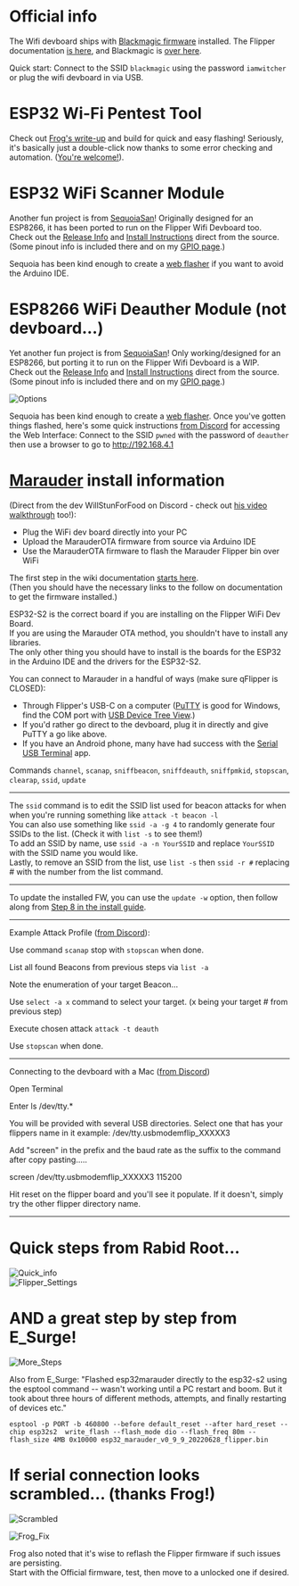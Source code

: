 # Official info

The Wifi devboard ships with [Blackmagic firmware](https://github.com/flipperdevices/blackmagic-esp32-s2) installed. The Flipper documentation [is here](https://docs.flipperzero.one/development/hardware/wifi-debugger-module), and Blackmagic is [over here](https://black-magic.org/).

Quick start: Connect to the SSID `blackmagic` using the password `iamwitcher` or plug the wifi devboard in via USB.

# ESP32 Wi-Fi Pentest Tool

Check out [Frog's write-up](https://github.com/FroggMaster/ESP32-Wi-Fi-Penetration-Tool) and build for quick and easy flashing! Seriously, it's basically just a double-click now thanks to some error checking and automation. ([You're welcome!](https://github.com/FroggMaster/ESP32-Wi-Fi-Penetration-Tool/compare/v1.0...v1.1)).

# ESP32 WiFi Scanner Module

Another fun project is from [SequoiaSan](https://github.com/SequoiaSan)! Originally designed for an ESP8266, it has been ported to run on the Flipper Wifi Devboard too.<br>
Check out the [Release Info](https://github.com/SequoiaSan/FlipperZero-WiFi-Scanner_Module) and [Install Instructions](https://github.com/SequoiaSan/Guide-How-To-Upload-bin-to-ESP8266-ESP32) direct from the source. (Some pinout info is included there and on my [GPIO page](https://github.com/UberGuidoZ/Flipper/tree/main/GPIO).)

Sequoia has been kind enough to create a [web flasher](https://sequoiasan.github.io/FlipperZero-WiFi-Scanner_Module/) if you want to avoid the Arduino IDE.

# ESP8266 WiFi Deauther Module (not devboard...)

Yet another fun project is from [SequoiaSan](https://github.com/SequoiaSan)! Only working/designed for an ESP8266, but porting it to run on the Flipper Wifi Devboard is a WIP.<br>
Check out the [Release Info](https://github.com/SequoiaSan/FlipperZero-Wifi-ESP8266-Deauther-Module) and [Install Instructions](https://github.com/SequoiaSan/FlipperZero-Wifi-ESP8266-Deauther-Module#how-to) direct from the source. (Some pinout info is included there and on my [GPIO page](https://github.com/UberGuidoZ/Flipper/tree/main/GPIO).)

![Options](https://user-images.githubusercontent.com/57457139/182688601-49385919-857b-4d73-b9d7-d06cbe4a4d1f.png)

Sequoia has been kind enough to create a [web flasher](https://sequoiasan.github.io/FlipperZero-Wifi-ESP8266-Deauther-Module/). Once you've gotten things flashed, here's some quick instructions [from Discord](https://discord.com/channels/937479784148115456/978425715525582918/1004397635098120274) for accessing the Web Interface: Connect to the SSID `pwned` with the password of `deauther` then use a browser to go to http://192.168.4.1

# [Marauder](https://github.com/justcallmekoko/ESP32Marauder) install information<br>
(Direct from the dev WillStunForFood on Discord - check out [his video walkthrough](https://www.youtube.com/watch?v=_YLTpNo5xa0) too!):

- Plug the WiFi dev board directly into your PC
- Upload the MarauderOTA firmware from source via Arduino IDE
- Use the MarauderOTA firmware to flash the Marauder Flipper bin over WiFi

The first step in the wiki documentation [starts here](https://github.com/justcallmekoko/ESP32Marauder/wiki/flipper-zerowhile).<br>
(Then you should have the necessary links to the follow on documentation to get the firmware installed.)

ESP32-S2 is the correct board if you are installing on the Flipper WiFi Dev Board. <br>
If you are using the Marauder OTA method, you shouldn't have to install any libraries. <br>
The only other thing you should have to install is the boards for the ESP32 in the Arduino IDE and the drivers for the ESP32-S2.

You can connect to Marauder in a handful of ways (make sure qFlipper is CLOSED):<br>
- Through Flipper's USB-C on a computer ([PuTTY](https://www.chiark.greenend.org.uk/~sgtatham/putty/latest.html) is good for Windows, find the COM port with [USB Device Tree View](https://www.uwe-sieber.de/usbtreeview_e.html).)<br>
- If you'd rather go direct to the devboard, plug it in directly and give PuTTY a go like above.<br>
- If you have an Android phone, many have had success with the [Serial USB Terminal](https://play.google.com/store/apps/details?id=de.kai_morich.serial_usb_terminal) app.

Commands `channel`, `scanap`, `sniffbeacon`, `sniffdeauth`, `sniffpmkid`, `stopscan`, `clearap`, `ssid`, `update`

------------------------------------------------------------------------------

The `ssid` command is to edit the SSID list used for beacon attacks for when when you're running something like `attack -t beacon -l`<br>
You can also use something like `ssid -a -g 4` to randomly generate four SSIDs to the list. (Check it with `list -s` to see them!)<br>
To add an SSID by name, use `ssid -a -n YourSSID` and replace `YourSSID` with the SSID name you would like.<br>
Lastly, to remove an SSID from the list, use `list -s` then `ssid -r #` replacing # with the number from the list command.

------------------------------------------------------------------------------

To update the installed FW, you can use the `update -w` option, then follow along from [Step 8 in the install guide](https://github.com/justcallmekoko/ESP32Marauder/wiki/installing-firmware-via-ota).

------------------------------------------------------------------------------

Example Attack Profile ([from Discord](https://discord.com/channels/740930220399525928/967843558520418384/997185157175988264)):

Use command `scanap` stop with `stopscan` when done.

List all found Beacons from previous steps via `list -a`

Note the enumeration of your target Beacon...

Use `select -a x` command to select your target. (x being your target # from previous step)

Execute chosen attack `attack -t deauth`

Use `stopscan` when done.

----------------------------------------------------------------------------------- 

Connecting to the devboard with a Mac ([from Discord](https://discord.com/channels/740930220399525928/967843558520418384/998043936977330276))

Open Terminal

Enter ls /dev/tty.*

You will be provided with several USB directories. Select one that has your flippers name in it example: /dev/tty.usbmodemflip_XXXXX3

Add "screen" in the prefix and the baud rate as the suffix to the command after copy pasting.....

screen /dev/tty.usbmodemflip_XXXXX3 115200

Hit reset on the flipper board and you'll see it populate. If it doesn't, simply try the other flipper directory name.

-----------------------------------------------------------------------------------

# Quick steps from Rabid Root...

![Quick_info](https://user-images.githubusercontent.com/57457139/171563068-4997e28d-ac75-4c22-96b3-9e21fb0cdb18.jpg)<br>
![Flipper_Settings](https://user-images.githubusercontent.com/57457139/176063404-86cfaa96-4cb5-4a94-a388-f935f59ac7b2.png)

# AND a great step by step from E_Surge!

![More_Steps](https://user-images.githubusercontent.com/57457139/176063439-f23620ae-7985-46eb-a11e-d85d1bcc62b7.png)

Also from E_Surge: "Flashed esp32marauder directly to the esp32-s2 using the esptool command -- wasn't working until a PC restart and boom. But it took about three hours of different methods, attempts, and finally restarting of devices etc."

`esptool -p PORT -b 460800 --before default_reset --after hard_reset --chip esp32s2  write_flash --flash_mode dio --flash_freq 80m --flash_size 4MB 0x10000 esp32_marauder_v0_9_9_20220628_flipper.bin`

# If serial connection looks scrambled... (thanks Frog!)
![Scrambled](https://user-images.githubusercontent.com/57457139/178117119-01907ac3-e0db-4ab2-b248-1c38e5926693.png)

![Frog_Fix](https://user-images.githubusercontent.com/57457139/178117083-fb209d3e-660a-4cef-b80e-f2e25ed2060e.png)

Frog also noted that it's wise to reflash the Flipper firmware if such issues are persisting.<br>
Start with the Official firmware, test, then move to a unlocked one if desired.

